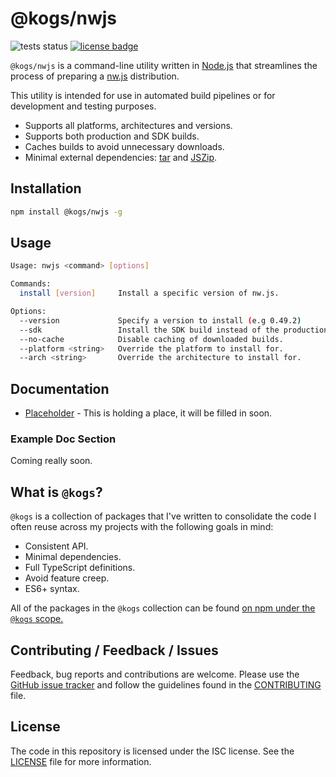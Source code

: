 # @kogs/nwjs
![tests status](https://github.com/Kruithne/kogs-nwjs/actions/workflows/github-actions-test.yml/badge.svg) [![license badge](https://img.shields.io/github/license/Kruithne/kogs-nwjs?color=blue)](LICENSE)

`@kogs/nwjs` is a command-line utility written in [Node.js](https://nodejs.org/) that streamlines the process of preparing a [nw.js](https://nwjs.io/) distribution.

This utility is intended for use in automated build pipelines or for development and testing purposes.

- Supports all platforms, architectures and versions.
- Supports both production and SDK builds.
- Caches builds to avoid unnecessary downloads.
- Minimal external dependencies: [tar](https://www.npmjs.com/package/tar) and [JSZip](https://www.npmjs.com/package/jszip).

## Installation
```bash
npm install @kogs/nwjs -g
```

## Usage
```bash
Usage: nwjs <command> [options]

Commands:
  install [version]     Install a specific version of nw.js.

Options:
  --version             Specify a version to install (e.g 0.49.2)
  --sdk                 Install the SDK build instead of the production build.
  --no-cache            Disable caching of downloaded builds.
  --platform <string>   Override the platform to install for.
  --arch <string>       Override the architecture to install for.
```

## Documentation

- [Placeholder](#example-doc-section) - This is holding a place, it will be filled in soon.

### Example Doc Section

Coming really soon.

## What is `@kogs`?
`@kogs` is a collection of packages that I've written to consolidate the code I often reuse across my projects with the following goals in mind:

- Consistent API.
- Minimal dependencies.
- Full TypeScript definitions.
- Avoid feature creep.
- ES6+ syntax.

All of the packages in the `@kogs` collection can be found [on npm under the `@kogs` scope.](https://www.npmjs.com/settings/kogs/packages)

## Contributing / Feedback / Issues
Feedback, bug reports and contributions are welcome. Please use the [GitHub issue tracker](https://github.com/Kruithne/kogs-nwjs/issues) and follow the guidelines found in the [CONTRIBUTING](CONTRIBUTING.md) file.

## License
The code in this repository is licensed under the ISC license. See the [LICENSE](LICENSE) file for more information.